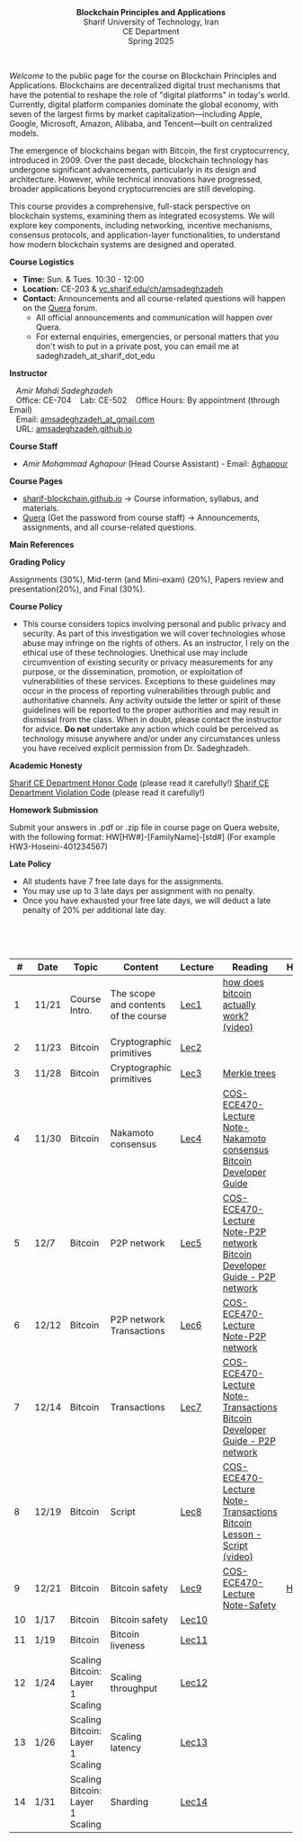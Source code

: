<center><b>Blockchain Principles and Applications</b></center>
<center>Sharif University of Technology, Iran</center>
<center>CE Department</center>
<center>Spring 2025</center>


&nbsp;&nbsp;&nbsp;


_Welcome_ to the public page for the course on Blockchain Principles and Applications. Blockchains are decentralized digital trust mechanisms that have the potential to reshape the role of "digital platforms" in today's world. Currently, digital platform companies dominate the global economy, with seven of the largest firms by market capitalization—including Apple, Google, Microsoft, Amazon, Alibaba, and Tencent—built on centralized models.

The emergence of blockchains began with Bitcoin, the first cryptocurrency, introduced in 2009. Over the past decade, blockchain technology has undergone significant advancements, particularly in its design and architecture. However, while technical innovations have progressed, broader applications beyond cryptocurrencies are still developing.

This course provides a comprehensive, full-stack perspective on blockchain systems, examining them as integrated ecosystems. We will explore key components, including networking, incentive mechanisms, consensus protocols, and application-layer functionalities, to understand how modern blockchain systems are designed and operated.


**Course Logistics**

   * **Time:** Sun. & Tues. 10:30 - 12:00
   * **Location:** CE-203 & [vc.sharif.edu/ch/amsadeghzadeh](https://vc.sharif.edu/ch/amsadeghzadeh)
   * **Contact:** Announcements and all course-related questions will happen on the [Quera](https://quera.org/course/add_to_course/course/20720/) forum. 
     * All official announcements and communication will happen over Quera.
     * For external enquiries, emergencies, or personal matters that you don't wish to put in a private post, you can email me at sadeghzadeh_at_sharif_dot_edu



**Instructor**

&nbsp;&nbsp;&nbsp;_Amir Mahdi Sadeghzadeh_  
&nbsp;&nbsp;&nbsp;Office: CE-704
&nbsp;&nbsp;&nbsp;Lab: CE-502
&nbsp;&nbsp;&nbsp;Office Hours: By appointment (through Email)  
&nbsp;&nbsp;&nbsp;Email: [amsadeghzadeh_at_gmail.com](mailto:amsadeghzadeh@gmail.com)  
&nbsp;&nbsp;&nbsp;URL: [amsadeghzadeh.github.io](https://amsadeghzadeh.github.io)  



**Course Staff**

* _Amir Mohammad Aghapour_ (Head Course Assistant) - Email: [Aghapour](mailto:amir.aghapour@sharif.edu)






**Course Pages** 

* [sharif-blockchain.github.io](sharif-blockchain.github.io) -> Course information, syllabus, and materials.
* [Quera](https://quera.org/course/add_to_course/course/20720/) (Get the password from course staff) -> Announcements, assignments, and all course-related questions.



**Main References** 





**Grading Policy**

Assignments (30%), Mid-term (and Mini-exam) (20%), Papers review and presentation(20%), and Final (30%).



**Course Policy**

-   This course considers topics involving personal and public privacy
    and security. As part of this investigation we will cover
    technologies whose abuse may infringe on the rights of others. As an
    instructor, I rely on the ethical use of these technologies.
    Unethical use may include circumvention of existing security or
    privacy measurements for any purpose, or the dissemination,
    promotion, or exploitation of vulnerabilities of these services.
    Exceptions to these guidelines may occur in the process of reporting
    vulnerabilities through public and authoritative channels. Any
    activity outside the letter or spirit of these guidelines will be
    reported to the proper authorities and may result in dismissal from
    the class. When in doubt, please contact the instructor for advice. **Do not**
    undertake any action which could be perceived as technology misuse
    anywhere and/or under any circumstances unless you have received
    explicit permission from Dr. Sadeghzadeh.



**Academic Honesty** 

[Sharif CE Department Honor Code](https://docs.ce.sharif.edu/rules/ethics) (please read it carefully!)
[Sharif CE Department Violation Code](https://docs.ce.sharif.edu/rules/violation) (please read it carefully!)


**Homework Submission**

Submit your answers in .pdf or .zip file in course page on Quera website, with the following format:
HW[HW#]-[FamilyName]-[std#] (For example HW3-Hoseini-401234567)



**Late Policy**

* All students have 7 free late days for the assignments.
* You may use up to 3 late days per assignment with no penalty.
* Once you have exhausted your free late days, we will deduct a late penalty of 20% per additional late day.


&nbsp;&nbsp;&nbsp;

&nbsp;&nbsp;&nbsp;


| # | Date  | Topic             | Content                                    | Lecture | Reading                                                                                                                                                                                                                                                                               | HWs |
|---|-------|-------------------|--------------------------------------------|---------|---------------------------------------------------------------------------------------------------------------------------------------------------------------------------------------------------------------------------------------------------------------------------------------|-----|
| 1 | 11/21 | Course Intro.     | The scope and contents of the course       | [Lec1](https://github.com/sharif-blockchain/sharif-blockchain.github.io/raw/main/Lectures/Bc_Lec1.pdf)   |    [how does bitcoin actually work? (video)](https://www.youtube.com/watch?v=bBC-nXj3Ng4&t=526s)                                                                                                                                                                  |     |
| 2 | 11/23 |   Bitcoin  |   Cryptographic primitives    | [Lec2](https://github.com/sharif-blockchain/sharif-blockchain.github.io/raw/main/Lectures/Bc_Lec2.pdf)   |                                                                                                                                                                     |     |
| 3 | 11/28 |   Bitcoin  |   Cryptographic primitives     | [Lec3](https://github.com/sharif-blockchain/sharif-blockchain.github.io/raw/main/Lectures/Bc_Lec3.pdf)   |   [Merkle trees](https://decentralizedthoughts.github.io/2020-12-22-what-is-a-merkle-tree/)                                                                                                                                                                   |     |
| 4 | 11/30 |  Bitcoin   |   Nakamoto consensus    | [Lec4](https://github.com/sharif-blockchain/sharif-blockchain.github.io/raw/main/Lectures/Bc_Lec4.pdf)   |   [COS-ECE470-Lecture Note-Nakamoto consensus](https://www.dropbox.com/scl/fi/gimlk7ajl8n6gq1x8lidn/Lecture3_COS470.pdf?rlkey=mqzwj3d27265660i79ecp85hz&e=1&st=n3dsmrvw&dl=0)    <br> [Bitcoin Developer Guide](https://bitcoin.org/en/developer-reference)                                                                                                                                                           |     |
| 5 | 12/7 |   Bitcoin  |    P2P network   | [Lec5](https://github.com/sharif-blockchain/sharif-blockchain.github.io/raw/main/Lectures/Bc_Lec5.pdf)   |  [COS-ECE470-Lecture Note-P2P network](https://drive.google.com/file/d/19x_hN5Jxnhw5_2A-L69mPSV0T61S-cSj/view)    <br> [Bitcoin Developer Guide - P2P network](https://developer.bitcoin.org/reference/p2p_networking.html)                                                                                                                                                                 |     |
| 6 | 12/12 |  Bitcoin   |   P2P network <br> Transactions   | [Lec6](https://github.com/sharif-blockchain/sharif-blockchain.github.io/raw/main/Lectures/Bc_Lec6.pdf)   |    [COS-ECE470-Lecture Note-P2P network](https://drive.google.com/file/d/19x_hN5Jxnhw5_2A-L69mPSV0T61S-cSj/view)                                                                                                                                             |     |
| 7 | 12/14 |   Bitcoin  |   Transactions    | [Lec7](https://github.com/sharif-blockchain/sharif-blockchain.github.io/raw/main/Lectures/Bc_Lec7.pdf)   |    [COS-ECE470-Lecture Note-Transactions](https://www.dropbox.com/scl/fi/rilzsp649zmwhohp70l3y/ECE_598_PV_course_notes_SP22-2.pdf?rlkey=4jszir09y3c139p8tvn4hqlwi&e=1&st=xemos9xl&dl=0)    <br>   [Bitcoin Developer Guide - P2P network](https://developer.bitcoin.org/reference/transactions.html)                                                                                                                                                        |     |
| 8 | 12/19 |   Bitcoin  |   Script    | [Lec8](https://github.com/sharif-blockchain/sharif-blockchain.github.io/raw/main/Lectures/Bc_Lec8.pdf)   |     [COS-ECE470-Lecture Note-Transactions](https://www.dropbox.com/scl/fi/rilzsp649zmwhohp70l3y/ECE_598_PV_course_notes_SP22-2.pdf?rlkey=4jszir09y3c139p8tvn4hqlwi&e=1&st=xemos9xl&dl=0)   <br> [Bitcoin Lesson - Script (video)](https://www.youtube.com/watch?v=6Fa04MnURhw&t=3529s)                                                                                                                                                                                      |     |
| 9 | 12/21 |   Bitcoin  |   Bitcoin safety     | [Lec9](https://github.com/sharif-blockchain/sharif-blockchain.github.io/raw/main/Lectures/Bc_Lec9.pdf)   |                                                                                                                                                [COS-ECE470-Lecture Note-Safety](https://www.dropbox.com/scl/fi/7e7p6zdfvua3h8c6zbp30/Lecture6_COS470.pdf?rlkey=ii9xn80fvinkswfuk4kqkpdql&e=1&st=zt80a7xm&dl=0)                   | [HW1](https://github.com/sharif-blockchain/sharif-blockchain.github.io/blob/main/HW/HW1.md)        |
| 10 | 1/17 |   Bitcoin  |   Bitcoin safety    | [Lec10](https://github.com/sharif-blockchain/sharif-blockchain.github.io/raw/main/Lectures/BC_Lec10.pdf)   |    |     |
| 11 | 1/19 |   Bitcoin  |   Bitcoin liveness   | [Lec11](https://github.com/sharif-blockchain/sharif-blockchain.github.io/raw/main/Lectures/BC_Lec11.pdf)   |    |     |
| 12 | 1/24 |   Scaling Bitcoin:  <br> Layer 1 Scaling  |   Scaling throughput    | [Lec12](https://github.com/sharif-blockchain/sharif-blockchain.github.io/raw/main/Lectures/BC_Lec12.pdf)   |    |     |
| 13 | 1/26 |   Scaling Bitcoin:  <br> Layer 1 Scaling  |   Scaling latency    | [Lec13](https://github.com/sharif-blockchain/sharif-blockchain.github.io/raw/main/Lectures/BC_Lec13.pdf)   |    |     |
| 14 | 1/31 |   Scaling Bitcoin:  <br> Layer 1 Scaling  |   Sharding    | [Lec14](https://github.com/sharif-blockchain/sharif-blockchain.github.io/raw/main/Lectures/Bc_Lec14.pdf)   |    |     |

